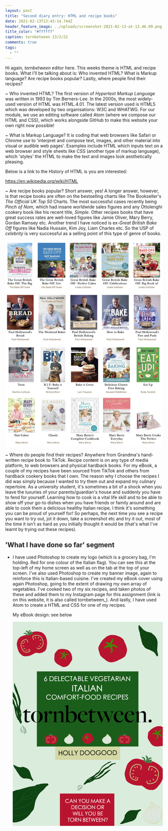 ```yaml
---
layout: post
title: "Second diary entry: HTML and recipe books"
date: 2021-02-13T13:43:14.744Z
header_feature_image: ../uploads/screenshot-2021-02-13-at-13.46.09.png
title_color: "#ffffff"
caption: tornbetween 13/2/21
comments: true
tags:
  - ""
---
```

[](https://en.wikipedia.org/wiki/HTML)Hi again, *tornbetween* editor here. This weeks theme is HTML and recipe books. What I'll be talking about is: Who invented HTML? What is Markup language? Are recipe books popular? Lastly, where people find their recipes?

~ Who invented HTML? The first version of *Hypertext Markup Language* was written in 1993 by Tim Berners-Lee. In the 2000s, the most widely-used version of HTML was HTML.4.01. The latest version used is HTML5 which was developed by two organisations: W3C and WHATWG. For our module, we use an editing software called Atom (where we compose our HTML and CSS), which works alongside GitHub to make this website your own right now possible!

~ What is Markup Language? It is coding that web browsers like Safari or Chrome use to 'interpret and compose text, images, and other material into visual or audible web pages'. Examples include HTML which inputs text on a web browser and style sheets like CSS (another type of markup language), which 'styles' the HTML to make the text and images look aesthetically pleasing. 

Below is a link to the History of HTML is you are interested:

<https://en.wikipedia.org/wiki/HTML>

~ Are recipe books popular? Short answer, yes! A longer answer, however, is that recipe books are often on the bestselling charts like The Bookseller's *The Official UK Top 50* Charts. The most successful cases recently being *Pinch of Nom,* which had insane worldwide sales figures and any Ottolenghi cookery book like his recent title, *Simple*. Other recipes books that have great success rates are well-loved figures like Jamie Oliver, Mary Berry, Gordan Ramsey etc. Another trend I have noticed is ex-*Great British Bake Off* figures like Nadia Hussain, Kim Joy, Liam Charles etc. So the USP of *celebrity* is very successful as a selling point of this type of genre of books.

![Array of The Great British Bake-Off book covers](../uploads/greatbritish-1-.jpg "The Great British Bake-Off book covers")

~ Where do people find their recipes? Anywhere from Grandma's hand-written recipe book to TikTok. Recipe content is on any type of media platform, to web browsers and physical hardback books. For my eBook, a couple of my recipes have been sourced from TikTok and others from hardback cookery books that I own. The reason why I choose the recipes I did was simply because I wanted to try them out and expand my culinary repertoire. As a university student, it's sometimes a bit of a shock when you leave the luxuries of your parents/guardian's house and suddenly you have to fend for yourself. Learning how to cook is a vital life skill and to be able to show off your go-to dishes when you have friends or family around and are able to cook them a delicious healthy Italian recipe, I think it's something you can be proud of yourself for! So perhaps, the next time you see a recipe you want to try out, jot it down, take a screenshot etc and try it out, most of the time it isn't as hard as you initially thought it would be (that's what I've learnt by trying out these recipes).

## **'What I have done so far' segment**

* I have used Photoshop to create my logo (which is a grocery bag, I'm holding. Red for one colour of the Italian flag). You can see this at the top-left of my home screen as well as on the tab at the top of your screen. I've also used Photoshop to create my banner image, again to reinforce this is Italian-based cuisine. I've created my eBook cover using again Photoshop, going to the extent of drawing my own array of vegetables. I've cooked two of my six recipes, and taken photos of these and added them to my Instagram page for this assignment (link is on this website, it is also called tornbetween_). And lastly, I have used Atom to create a HTML and CSS for one of my recipes.

  My eBook design: see below 

  ![eBook cover for tornbetween's new and upcoming Italian-inspired recipe book. Has an arrangement of hand-drawn vegetable illustrations, all colours of the Italian flag. ](../uploads/ebook-coverpsd.jpg "tornbetween eBook cover")